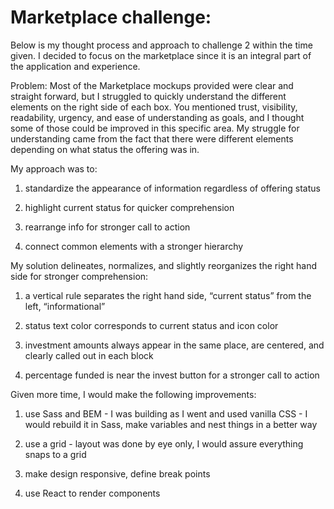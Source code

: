 # Marketplace challenge:

Below is my thought process and approach to challenge 2 within the time given. I decided to focus on the marketplace since it is an integral part of the application and experience.

Problem:
Most of the Marketplace mockups provided were clear and straight forward, but I struggled to quickly understand the different elements on the right side of each box. You mentioned trust, visibility, readability, urgency, and ease of understanding as goals, and I thought some of those could be improved in this specific area. My struggle for understanding came from the fact that there were different elements depending on what status the offering was in.


My approach was to:

1. standardize the appearance of information regardless of offering status

2. highlight current status for quicker comprehension

3. rearrange info for stronger call to action

4. connect common elements with a stronger hierarchy


My solution delineates, normalizes, and slightly reorganizes the right hand side for stronger comprehension:

1. a vertical rule separates the right hand side, “current status” from the left, “informational”

2. status text color corresponds to current status and icon color

3. investment amounts always appear in the same place, are centered, and clearly called out in each block

4. percentage funded is near the invest button for a stronger call to action



Given more time, I would make the following improvements:

1. use Sass and BEM - I was building as I went and used vanilla CSS - I would rebuild it in Sass, make variables and nest things in a better way

2. use a grid - layout was done by eye only, I would assure everything snaps to a grid

3. make design responsive, define break points

4. use React to render components
